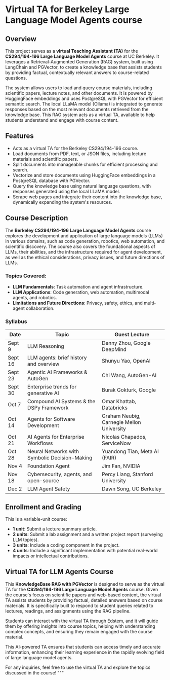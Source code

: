 # Virtual TA for Berkeley Large Language Model Agents course

## Overview

This project serves as a **virtual Teaching Assistant (TA)** for the **CS294/194-196 Large Language Model Agents** course at UC Berkeley. It leverages a Retrieval-Augmented Generation (RAG) system, built using LangChain and PGVector, to create a knowledge base that assists students by providing factual, contextually relevant answers to course-related questions.

The system allows users to load and query course materials, including scientific papers, lecture notes, and other documents. It is powered by HuggingFace embeddings and uses PostgreSQL with PGVector for efficient semantic search. The local LLaMA model (Ollama) is integrated to generate responses based on the most relevant documents retrieved from the knowledge base. This RAG system acts as a virtual TA, available to help students understand and engage with course content.

## Features
- Acts as a virtual TA for the Berkeley CS294/194-196 course.
- Load documents from PDF, text, or JSON files, including lecture materials and scientific papers.
- Split documents into manageable chunks for efficient processing and search.
- Vectorize and store documents using HuggingFace embeddings in a PostgreSQL database with PGVector.
- Query the knowledge base using natural language questions, with responses generated using the local LLaMA model.
- Scrape web pages and integrate their content into the knowledge base, dynamically expanding the system's resources.

## Course Description

The **Berkeley CS294/194-196 Large Language Model Agents** course explores the development and application of large language models (LLMs) in various domains, such as code generation, robotics, web automation, and scientific discovery. The course also covers the foundational aspects of LLMs, their abilities, and the infrastructure required for agent development, as well as the ethical considerations, privacy issues, and future directions of LLMs.

### Topics Covered:
- **LLM Fundamentals**: Task automation and agent infrastructure.
- **LLM Applications**: Code generation, web automation, multimodal agents, and robotics.
- **Limitations and Future Directions**: Privacy, safety, ethics, and multi-agent collaboration.

### Syllabus

| Date     | Topic                                     | Guest Lecture                             |
|----------|-------------------------------------------|-------------------------------------------|
| Sept 9   | LLM Reasoning                             | Denny Zhou, Google DeepMind               |
| Sept 16  | LLM agents: brief history and overview    | Shunyu Yao, OpenAI                        |
| Sept 23  | Agentic AI Frameworks & AutoGen           | Chi Wang, AutoGen-AI                      |
| Sept 30  | Enterprise trends for generative AI       | Burak Gokturk, Google                     |
| Oct 7    | Compound AI Systems & the DSPy Framework  | Omar Khattab, Databricks                  |
| Oct 14   | Agents for Software Development           | Graham Neubig, Carnegie Mellon University |
| Oct 21   | AI Agents for Enterprise Workflows        | Nicolas Chapados, ServiceNow              |
| Oct 28   | Neural Networks with Symbolic Decision-Making | Yuandong Tian, Meta AI (FAIR)         |
| Nov 4    | Foundation Agent                          | Jim Fan, NVIDIA                           |
| Nov 18   | Cybersecurity, agents, and open-source    | Percy Liang, Stanford University          |
| Dec 2    | LLM Agent Safety                          | Dawn Song, UC Berkeley                    |

## Enrollment and Grading

This is a variable-unit course:
- **1 unit**: Submit a lecture summary article.
- **2 units**: Submit a lab assignment and a written project report (surveying LLM topics).
- **3 units**: Include a coding component in the project.
- **4 units**: Include a significant implementation with potential real-world impacts or intellectual contributions.

## Virtual TA for LLM Agents Course

This **KnowledgeBase RAG with PGVector** is designed to serve as the virtual TA for the **CS294/194-196 Large Language Model Agents** course. Given the course's focus on scientific papers and web-based content, the virtual TA assists students by providing factual, detailed answers based on course materials. It is specifically built to respond to student queries related to lectures, readings, and assignments using the RAG pipeline.

Students can interact with the virtual TA through Edstem, and it will guide them by offering insights into course topics, helping with understanding complex concepts, and ensuring they remain engaged with the course material.

This AI-powered TA ensures that students can access timely and accurate information, enhancing their learning experience in the rapidly evolving field of large language model agents.


For any inquiries, feel free to use the virtual TA and explore the topics discussed in the course!
"""
